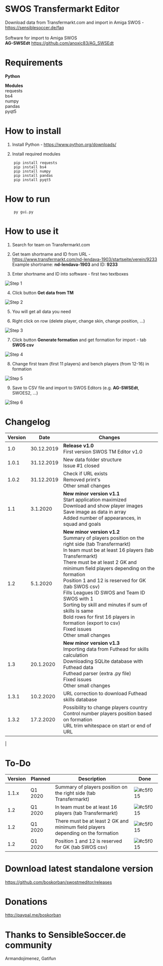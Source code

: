 # SWOS Transfermarkt Editor

Download data from Transfermarkt.com and import in Amiga SWOS - https://sensiblesoccer.de/faq<br/><br/>
Software for import to Amiga SWOS<br/>
**AG-SWSEdt** https://github.com/anoxic83/AG_SWSEdt

# Requirements
**Python**

**Modules**<br/>
requests<br/>
bs4<br/>
numpy<br/>
pandas<br/>
pyqt5

# How to install
1. Install Python - https://www.python.org/downloads/

2. Install required modules
```
    pip install requests
    pip install bs4
    pip install numpy
    pip install pandas
    pip install pyqt5
```
# How to run
```
    py gui.py
```
# How to use it
1. Search for team on Transfermarkt.com 

2. Get team shortname and ID from URL - https://www.transfermarkt.com/nd-lendava-1903/startseite/verein/9233
    Example shortname: **nd-lendava-1903** and ID: **9233**

3. Enter shortname and ID into software - first two textboxes

![Step 1](https://i.ibb.co/pPBRywk/python-QPXv-Ly-I5-W6.png)

4. Click button **Get data from TM**

![Step 2](https://i.ibb.co/FH1708G/python-Zt-JNGd-Dwfr.png)

5. You will get all data you need

6. Right click on row (delete player, change skin, change position, ...)

![Step 3](https://i.ibb.co/Xzn1rjH/python-0oy-Gpc26-Bo.png)

7. Click button **Generate formation** and get formation for import - tab **SWOS csv**

![Step 4](https://i.ibb.co/tZ5sfYW/python-GNY9h-Hwxa-I.png)

8. Change first team (first 11 players) and bench players (from 12-16) in formation

![Step 5](https://i.ibb.co/F0dBnmB/python-Qkp2-L7hbmq.png)

9. Save to CSV file and import to SWOS Editors (e.g. **AG-SWSEdt**, SWOES2, ...)

![Step 6](https://i.ibb.co/02Zg3px/python-07a9vbrvp-M.png) 

# Changelog
| Version | Date | Changes |
|--|--|--|
| 1.0 | 30.12.2019 | **Release v1.0**<br/>First version SWOS TM Editor v1.0 |
| 1.0.1 | 31.12.2019 | New data folder structure<br/>Issue  #1 closed |
| 1.0.2 | 31.12.2019 | Check if URL exists<br/>Removed print's<br/>Other small changes |
| 1.1 | 3.1.2020 | **New minor version v1.1**<br/>Start application maximized<br/>Download and show player images<br/>Save image as data in array<br/>Added number of appearances, in squad and goals |
| 1.2 | 5.1.2020 | **New minor version v1.2**<br/>Summary of players position on the right side (tab Transfermarkt)<br/>In team must be at least 16 players (tab Transfermarkt)<br/>There must be at least 2 GK and minimum field players depending on the formation<br/>Position 1 and 12 is reserved for GK (tab SWOS csv)<br/>Fills Leagues ID SWOS and Team ID SWOS with 1<br/>Sorting by skill and minutes if sum of skills is same<br/>Bold rows for first 16 players in formation (export to csv)<br/>Fixed issues<br/>Other small changes |
| 1.3 | 20.1.2020 | **New minor version v1.3**<br/>Importing data from Futhead for skills calculation<br/>Downloading SQLite database with Futhead data<br/>Futhead parser (extra .py file)<br/>Fixed issues<br/>Other small changes |
| 1.3.1 | 10.2.2020 | URL correction to download Futhead skills database |
| 1.3.2 | 17.2.2020 | Possibility to change players country<br/>Control number players position based on formation<br/>URL trim whitespace on start or end of URL |
 |

# To-Do
| Version | Planned | Description | Done |
|--|--|--|--|
| 1.1.x | Q1 2020 | Summary of players position on the right side (tab Transfermarkt) | ![#c5f015](https://placehold.it/15/c5f015/000000?text=+) |
| 1.2 | Q1 2020 | In team must be at least 16 players (tab Transfermarkt) | ![#c5f015](https://placehold.it/15/c5f015/000000?text=+) |
| 1.2 | Q1 2020 | There must be at least 2 GK and minimum field players depending on the formation | ![#c5f015](https://placehold.it/15/c5f015/000000?text=+) |
| 1.2 | Q1 2020 | Position 1 and 12 is reserved for GK (tab SWOS csv) | ![#c5f015](https://placehold.it/15/c5f015/000000?text=+) |

# Download latest standalone version
https://github.com/boskorban/swostmeditor/releases

# Donations
http://paypal.me/boskorban

# Thanks to SensibleSoccer.de community 
Armandojimenez, Gatifun